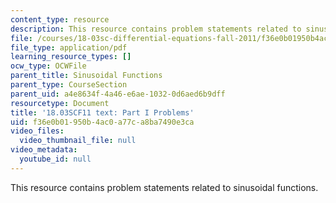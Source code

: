 ```yaml
---
content_type: resource
description: This resource contains problem statements related to sinusoidal functions.
file: /courses/18-03sc-differential-equations-fall-2011/f36e0b01950b4ac0a77ca8ba7490e3ca_MIT18_03SCF11_ps2_s7q.pdf
file_type: application/pdf
learning_resource_types: []
ocw_type: OCWFile
parent_title: Sinusoidal Functions
parent_type: CourseSection
parent_uid: a4e8634f-4a46-e6ae-1032-0d6aed6b9dff
resourcetype: Document
title: '18.03SCF11 text: Part I Problems'
uid: f36e0b01-950b-4ac0-a77c-a8ba7490e3ca
video_files:
  video_thumbnail_file: null
video_metadata:
  youtube_id: null
---
```

This resource contains problem statements related to sinusoidal functions.


